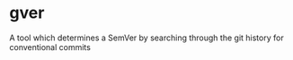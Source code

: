 # gver
A tool which determines a SemVer by searching through the git history for conventional commits
